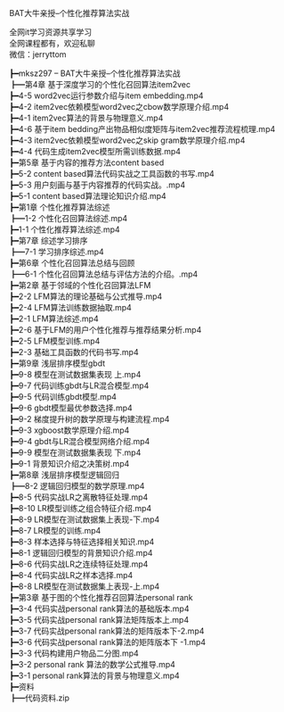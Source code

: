 BAT大牛亲授–个性化推荐算法实战

全网it学习资源共享学习<br>全网课程都有，欢迎私聊<br>微信：jerryttom<br>

┣━mksz297 – BAT大牛亲授–个性化推荐算法实战<br> ┣━第4章 基于深度学习的个性化召回算法item2vec<br> ┣━4-5 word2vec运行参数介绍与item embedding.mp4<br> ┣━4-2 item2vec依赖模型word2vec之cbow数学原理介绍.mp4<br> ┣━4-1 item2vec算法的背景与物理意义.mp4<br> ┣━4-6 基于item bedding产出物品相似度矩阵与item2vec推荐流程梳理.mp4<br> ┣━4-3 item2vec依赖模型word2vec之skip gram数学原理介绍.mp4<br> ┣━4-4 代码生成item2vec模型所需训练数据.mp4<br> ┣━第5章 基于内容的推荐方法content based<br> ┣━5-2 content based算法代码实战之工具函数的书写.mp4<br> ┣━5-3 用户刻画与基于内容推荐的代码实战。.mp4<br> ┣━5-1 content based算法理论知识介绍.mp4<br> ┣━第1章 个性化推荐算法综述<br> ┣━1-2 个性化召回算法综述.mp4<br> ┣━1-1 个性化推荐算法综述.mp4<br> ┣━第7章 综述学习排序<br> ┣━7-1 学习排序综述.mp4<br> ┣━第6章 个性化召回算法总结与回顾<br> ┣━6-1 个性化召回算法总结与评估方法的介绍。.mp4<br> ┣━第2章 基于邻域的个性化召回算法LFM<br> ┣━2-2 LFM算法的理论基础与公式推导.mp4<br> ┣━2-4 LFM算法训练数据抽取.mp4<br> ┣━2-1 LFM算法综述.mp4<br> ┣━2-6 基于LFM的用户个性化推荐与推荐结果分析.mp4<br> ┣━2-5 LFM模型训练.mp4<br> ┣━2-3 基础工具函数的代码书写.mp4<br> ┣━第9章 浅层排序模型gbdt<br> ┣━9-8 模型在测试数据集表现 上.mp4<br> ┣━9-7 代码训练gbdt与LR混合模型.mp4<br> ┣━9-5 代码训练gbdt模型.mp4<br> ┣━9-6 gbdt模型最优参数选择.mp4<br> ┣━9-2 梯度提升树的数学原理与构建流程.mp4<br> ┣━9-3 xgboost数学原理介绍.mp4<br> ┣━9-4 gbdt与LR混合模型网络介绍.mp4<br> ┣━9-9 模型在测试数据集表现 下.mp4<br> ┣━9-1 背景知识介绍之决策树.mp4<br> ┣━第8章 浅层排序模型逻辑回归<br> ┣━8-2 逻辑回归模型的数学原理.mp4<br> ┣━8-5 代码实战LR之离散特征处理.mp4<br> ┣━8-10 LR模型训练之组合特征介绍.mp4<br> ┣━8-9 LR模型在测试数据集上表现-下.mp4<br> ┣━8-7 LR模型的训练.mp4<br> ┣━8-3 样本选择与特征选择相关知识.mp4<br> ┣━8-1 逻辑回归模型的背景知识介绍.mp4<br> ┣━8-6 代码实战LR之连续特征处理.mp4<br> ┣━8-4 代码实战LR之样本选择.mp4<br> ┣━8-8 LR模型在测试数据集上表现-上.mp4<br> ┣━第3章 基于图的个性化推荐召回算法personal rank<br> ┣━3-4 代码实战personal rank算法的基础版本.mp4<br> ┣━3-5 代码实战personal rank算法矩阵版本上.mp4<br> ┣━3-7 代码实战personal rank算法的矩阵版本下-2.mp4<br> ┣━3-6 代码实战personal rank算法的矩阵版本下 -1.mp4<br> ┣━3-3 代码构建用户物品二分图.mp4<br> ┣━3-2 personal rank 算法的数学公式推导.mp4<br> ┣━3-1 personal rank算法的背景与物理意义.mp4<br> ┣━资料<br> ┣━代码资料.zip